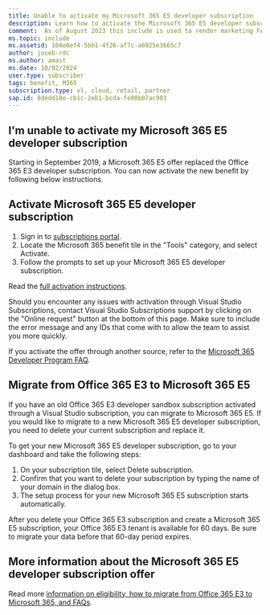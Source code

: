 ```yaml
---
title: Unable to activate my Microsoft 365 E5 developer subscription
description: Learn how to activate the Microsoft 365 E5 developer subscription benefit included in Visual Studio subscriptions. 
comment:  As of August 2023 this include is used to render marketing FAQ content for VS Subscriptions in the following portals - VSCom, Manage, and My portals. It was not used for learn.microsoft.com content at that time. SMEs are Jose Becerra and Larissa Crawford of Red Door Collaborative and Angela Cao-Hong.
ms.topic: include
ms.assetid: 104e6ef4-5bb1-4f26-af7c-a6925e3665c7
author: joseb-rdc
ms.author: amast
ms.date: 10/02/2024
user.type: subscriber
tags: benefit, M365
subscription.type: vl, cloud, retail, partner
sap.id: 8dedd10e-cb1c-2eb1-bcda-fe00b07ac903
---
```


## I'm unable to activate my Microsoft 365 E5 developer subscription

Starting in September 2019, a Microsoft 365 E5 offer replaced the Office 365 E3 developer subscription. You can now activate the new benefit by following below instructions.

## Activate Microsoft 365 E5 developer subscription  

1. Sign in to [subscriptions portal](https://my.visualstudio.com/benefits). 
1. Locate the Microsoft 365 benefit tile in the "Tools" category, and select Activate. 
1. Follow the prompts to set up your Microsoft 365 E5 developer subscription. 

Read the [full activation instructions](https://learn.microsoft.com/visualstudio/subscriptions/vs-m365).

Should you encounter any issues with activation through Visual Studio Subscriptions, contact Visual Studio Subscriptions support by clicking on the "Online request" button at the bottom of this page. Make sure to include the error message and any IDs that come with to allow the team to assist you more quickly.

If you activate the offer through another source, refer to the [Microsoft 365 Developer Program FAQ](https://learn.microsoft.com/office/developer-program/microsoft-365-developer-program-faq).

## Migrate from Office 365 E3 to Microsoft 365 E5 

If you have an old Office 365 E3 developer sandbox subscription activated through a Visual Studio subscription, you can migrate to Microsoft 365 E5. If you would like to migrate to a new Microsoft 365 E5 developer subscription, you need to delete your current subscription and replace it.

To get your new Microsoft 365 E5 developer subscription, go to your dashboard and take the following steps: 
1. On your subscription tile, select Delete subscription. 
1. Confirm that you want to delete your subscription by typing the name of your domain in the dialog box. 
1. The setup process for your new Microsoft 365 E5 subscription starts automatically. 

After you delete your Office 365 E3 subscription and create a Microsoft 365 E5 subscription, your Office 365 E3 tenant is available for 60 days.  Be sure to migrate your data before that 60-day period expires. 

## More information about the Microsoft 365 E5 developer subscription offer

Read more [information on eligibility, how to migrate from Office 365 E3 to Microsoft 365, and FAQs](https://learn.microsoft.com/visualstudio/subscriptions/vs-m365).
